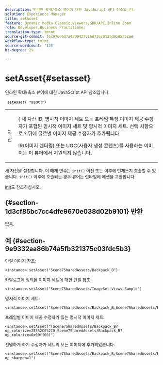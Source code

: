 ```yaml
---
description: 인라인 확대/축소 뷰어에 대한 JavaScript API 참조입니다.
solution: Experience Manager
title: setAsset
feature: Dynamic Media Classic,Viewers,SDK/API,Inline Zoom
role: Developer,Business Practitioner
translation-type: tm+mt
source-git-commit: f6c97606d7a4209427316d7367013ad9585a5cae
workflow-type: tm+mt
source-wordcount: '138'
ht-degree: 2%

---
```



# setAsset{#setasset}

인라인 확대/축소 뷰어에 대한 JavaScript API 참조입니다.

` setAsset( *`asset`*)`

<table id="table_896DFF34A68A403DB93A6D597461A573"> 
 <tbody> 
  <tr> 
   <td colname="col1"> <p> <span class="codeph"> <span class="varname"> 자산</span> </span> </p> </td> 
   <td colname="col2"> <p>{<span class="codeph"> 새 자산 ID, 명시적 이미지 세트 또는 프레임 특정 이미지 제공 수정자가 포함된 명시적 이미지 세트 및 명시적 이미지 세트. 선택 사항으로 <span class="codeph"> ?</span> 뒤에 글로벌 이미지 제공 수정자가 추가됩니다.</span> </p> <p> IR(이미지 렌더링) 또는 UGC(사용자 생성 콘텐츠)를 사용하는 이미지는 이 뷰어에서 지원되지 않습니다. </p> </td> 
  </tr> 
 </tbody> 
</table>

새 자산을 설정합니다. 이 매개 변수는 `init()` 이전 또는 이후에 언제든지 호출할 수 있습니다. `init()` 이후에 호출되는 경우 뷰어는 런타임에 에셋을 교환합니다.

[init](../../../c-html5-s7-aem-asset-viewers/c-html5-flyout-viewer-20-about/c-html5-flyout-viewer-20-javascriptapiref/r-html5-flyout-viewer-20-javascriptapiref-init.md#reference-8651640683fc4a538bfb660709d1a463)도 참조하십시오.

## {#section-1d3cf85bc7cc4dfe9670e038d02b9101} 반환

없음.

## 예 {#section-9e9332aa86b74a5fb321375c03fdc5b3}

단일 이미지 참조:

```
<instance>.setAsset("Scene7SharedAssets/Backpack_B")
```

카탈로그에 정의된 이미지 세트에 대한 단일 참조:

```
<instance>.setAsset("Scene7SharedAssets/ImageSet-Views-Sample")
```

명시적 이미지 세트:

```
<instance>.setAsset("Scene7SharedAssets/Backpack_B,Scene7SharedAssets/Backpack_C")
```

프레임별 이미지 제공 수정자가 있는 명시적 이미지 세트:

```
<instance>.setAsset("(Scene7SharedAssets/Backpack_B?op_colorize=255%2C0%2C0,Scene7SharedAssets/Backpack_B?op_colorize=0x00ff00)")
```

선명하게 하기 수정자가 세트의 모든 이미지에 추가되었습니다.

```
<instance>.setAsset("Scene7SharedAssets/Backpack_B,Scene7SharedAssets/Backpack_C?op_sharpen=1")
```

